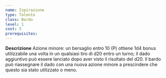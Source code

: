 ```yaml
---
name: Ispirazione
type: Talento
class: Bardo
level: 1
cost: 5
prerequisites: 
---
```


**Descrizione**
Azione minore: un bersaglio entro 10 (P) ottiene 1d4 bonus utilizzabile una
volta in un qualsiasi tiro di d20 entro un turno; il dado aggiuntivo può essere
lanciato dopo aver visto il risultato del d20. Il bardo può riassegnare il dado
con una nuova azione minore a prescindere che questo sia stato utilizzato o
meno.